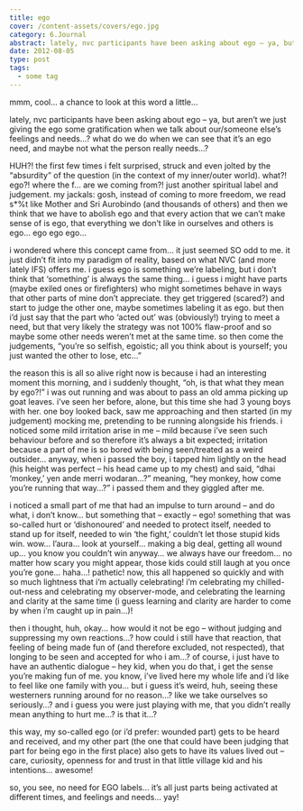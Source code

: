 ```yaml
---
title: ego
cover: /content-assets/covers/ego.jpg
category: 6.Journal
abstract: lately, nvc participants have been asking about ego – ya, but aren’t we just giving the ego some gratification when we talk about our/someone else’s feelings and needs…? what do we do when we can see that it’s an ego need, and maybe not what the person really needs…?
date: 2012-08-05
type: post
tags:
  - some tag
---
```


mmm, cool… a chance to look at this word a little…

lately, nvc participants have been asking about ego – ya, but aren’t we just giving the ego some gratification when we talk about our/someone else’s feelings and needs…? what do we do when we can see that it’s an ego need, and maybe not what the person really needs…?

HUH?! the first few times i felt surprised, struck and even jolted by the “absurdity” of the question (in the context of my inner/outer world). what?! ego?! where the f… are we coming from?! just another spiritual label and judgement. my jackals: gosh, instead of coming to more freedom, we read s\*%t like Mother and Sri Aurobindo (and thousands of others) and then we think that we have to abolish ego and that every action that we can’t make sense of is ego, that everything we don’t like in ourselves and others is ego… ego ego ego…

i wondered where this concept came from… it just seemed SO odd to me. it just didn’t fit into my paradigm of reality, based on what NVC (and more lately IFS) offers me. i guess ego is something we’re labeling, but i don’t think that ‘something’ is always the same thing… i guess i might have parts (maybe exiled ones or firefighters) who might sometimes behave in ways that other parts of mine don’t appreciate. they get triggered (scared?) and start to judge the other one, maybe sometimes labeling it as ego. but then i’d just say that the part who ‘acted out’ was (obviously!) trying to meet a need, but that very likely the strategy was not 100% flaw-proof and so maybe some other needs weren’t met at the same time. so then come the judgements, “you’re so selfish, egoistic; all you think about is yourself; you just wanted the other to lose, etc…”

the reason this is all so alive right now is because i had an interesting moment this morning, and i suddenly thought, “oh, is that what they mean by ego?!” i was out running and was about to pass an old amma picking up goat leaves. i’ve seen her before, alone, but this time she had 3 young boys with her. one boy looked back, saw me approaching and then started (in my judgement) mocking me, pretending to be running alongside his friends. i noticed some mild irritation arise in me – mild because i’ve seen such behaviour before and so therefore it’s always a bit expected; irritation because a part of me is so bored with being seen/treated as a weird outsider… anyway, when i passed the boy, i tapped him lightly on the head (his height was perfect – his head came up to my chest) and said, “dhai ‘monkey,’ yen ande merri wodaran…?” meaning, “hey monkey, how come you’re running that way…?” i passed them and they giggled after me.

i noticed a small part of me that had an impulse to turn around – and do what, i don’t know… but something that – exactly – ego! something that was so-called hurt or ‘dishonoured’ and needed to protect itself, needed to stand up for itself, needed to win ‘the fight,’ couldn’t let those stupid kids win. wow… l’aura… look at yourself… making a big deal, getting all wound up… you know you couldn’t win anyway… we always have our freedom… no matter how scary you might appear, those kids could still laugh at you once you’re gone… haha…! pathetic! now, this all happened so quickly and with so much lightness that i’m actually celebrating! i’m celebrating my chilled-out-ness and celebrating my observer-mode, and celebrating the learning and clarity at the same time (i guess learning and clarity are harder to come by when i’m caught up in pain…)!

then i thought, huh, okay… how would it not be ego – without judging and suppressing my own reactions…? how could i still have that reaction, that feeling of being made fun of (and therefore excluded, not respected), that longing to be seen and accepted for who i am…? of course, i just have to have an authentic dialogue – hey kid, when you do that, i get the sense you’re making fun of me. you know, i’ve lived here my whole life and i’d like to feel like one family with you… but i guess it’s weird, huh, seeing these westerners running around for no reason…? like we take ourselves so seriously…? and i guess you were just playing with me, that you didn’t really mean anything to hurt me…? is that it…?

this way, my so-called ego (or i’d prefer: wounded part) gets to be heard and received, and my other part (the one that could have been judging that part for being ego in the first place) also gets to have its values lived out – care, curiosity, openness for and trust in that little village kid and his intentions… awesome!

so, you see, no need for EGO labels… it’s all just parts being activated at different times, and feelings and needs… yay!
